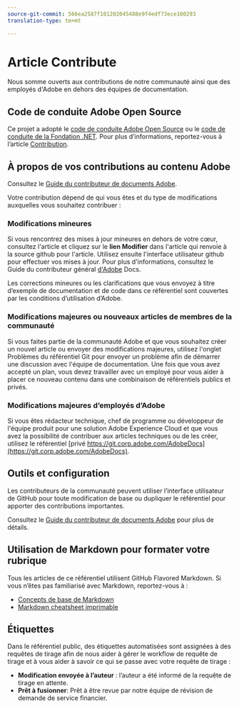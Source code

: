 ```yaml
---
source-git-commit: 566ea2587f101202045488e9f4edf73ece100293
translation-type: tm+mt

---
```

# Article Contribute

Nous somme ouverts aux contributions de notre communauté ainsi que des employés d'Adobe en dehors des équipes de documentation.

## Code de conduite Adobe Open Source

Ce projet a adopté le [code de conduite Adobe Open Source](code-of-conduct.md) ou le [code de conduite de la Fondation .NET](https://dotnetfoundation.org/code-of-conduct). Pour plus d’informations, reportez-vous à l’article [Contribution](contributing.md).

## À propos de vos contributions au contenu Adobe

Consultez le [Guide du contributeur de documents Adobe](https://docs.adobe.com/content/help/en/contributor/contributor-guide/introduction.html).

Votre contribution dépend de qui vous êtes et du type de modifications auxquelles vous souhaitez contribuer :

### Modifications mineures

Si vous rencontrez des mises à jour mineures en dehors de votre cœur, consultez l'article et cliquez sur le **lien Modifier** dans l'article qui renvoie à la source github pour l'article. Utilisez ensuite l'interface utilisateur github pour effectuer vos mises à jour. Pour plus d'informations, consultez le Guide du contributeur général [d'Adobe](https://docs.adobe.com/content/help/en/contributor/contributor-guide/introduction.html) Docs.

Les corrections mineures ou les clarifications que vous envoyez à titre d’exemple de documentation et de code dans ce référentiel sont couvertes par les conditions d’utilisation d’Adobe.

### Modifications majeures ou nouveaux articles de membres de la communauté

Si vous faites partie de la communauté Adobe et que vous souhaitez créer un nouvel article ou envoyer des modifications majeures, utilisez l'onglet Problèmes du référentiel Git pour envoyer un problème afin de démarrer une discussion avec l'équipe de documentation. Une fois que vous avez accepté un plan, vous devez travailler avec un employé pour vous aider à placer ce nouveau contenu dans une combinaison de référentiels publics et privés.

<!--
If you submit a pull request with significant changes to documentation and code examples, you'll see a message in the pull request asking you to submit an online contribution license agreement (CLA). We need you to complete the online form before we can review your pull request.
-->

### Modifications majeures d’employés d’Adobe

Si vous êtes rédacteur technique, chef de programme ou développeur de l'équipe produit pour une solution Adobe Experience Cloud et que vous avez la possibilité de contribuer aux articles techniques ou de les créer, utilisez le référentiel [privé https://git.corp.adobe.com/AdobeDocs](https://git.corp.adobe.com/AdobeDocs). <!--Employees from other parts of the Adobe world should use the public repo for minor updates.-->

## Outils et configuration

Les contributeurs de la communauté peuvent utiliser l’interface utilisateur de GitHub pour toute modification de base ou dupliquer le référentiel pour apporter des contributions importantes.

Consultez le [Guide du contributeur de documents Adobe](https://docs.adobe.com/content/help/en/contributor/contributor-guide/introduction.html) pour plus de détails.

## Utilisation de Markdown pour formater votre rubrique

Tous les articles de ce référentiel utilisent GitHub Flavored Markdown. Si vous n’êtes pas familiarisé avec Markdown, reportez-vous à :

* [Concepts de base de Markdown](https://help.github.com/articles/markdown-basics/)
* [Markdown cheatsheet imprimable](https://guides.github.com/pdfs/markdown-cheatsheet-online.pdf)

## Étiquettes

Dans le référentiel public, des étiquettes automatisées sont assignées à des requêtes de tirage afin de nous aider à gérer le workflow de requête de tirage et à vous aider à savoir ce qui se passe avec votre requête de tirage :

* **Modification envoyée à l’auteur** : l’auteur a été informé de la requête de tirage en attente.
* **Prêt à fusionner**: Prêt à être revue par notre équipe de révision de demande de service financier.
